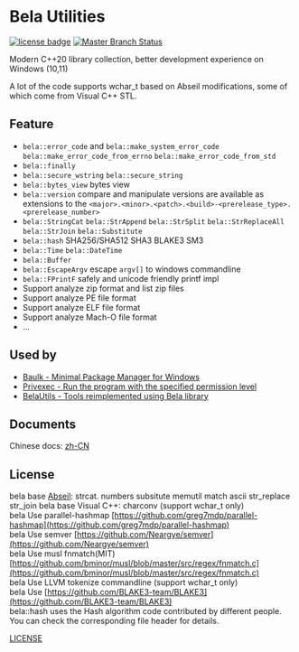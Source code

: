 # Bela Utilities

[![license badge](https://img.shields.io/github/license/fcharlie/bela.svg)](LICENSE)
[![Master Branch Status](https://github.com/fcharlie/bela/workflows/BelaCI/badge.svg)](https://github.com/fcharlie/bela/actions)

Modern C++20 library collection, better development experience on Windows (10,11)

A lot of the code supports wchar_t based on Abseil modifications, some of which come from Visual C++ STL.

## Feature

+   `bela::error_code` and `bela::make_system_error_code` `bela::make_error_code_from_errno` `bela::make_error_code_from_std`
+   `bela::finally`
+   `bela::secure_wstring` `bela::secure_string`
+   `bela::bytes_view` bytes view
+   `bela::version` compare and manipulate versions are available as extensions to the `<major>.<minor>.<patch>.<build>-<prerelease_type>.<prerelease_number>`
+   `bela::StringCat` `bela::StrAppend` `bela::StrSplit` `bela::StrReplaceAll` `bela::StrJoin` `bela::Substitute`
+   `bela::hash` SHA256/SHA512 SHA3 BLAKE3 SM3
+   `bela::Time` `bela::DateTime`
+   `bela::Buffer`
+   `bela::EscapeArgv` escape `argv[]` to windows commandline
+   `bela::FPrintF` safely and unicode friendly printf impl
+   Support analyze zip format and list zip files
+   Support analyze PE file format
+   Support analyze ELF file format
+   Support analyze Mach-O file format
+   ...

## Used by

+   [Baulk - Minimal Package Manager for Windows](https://github.com/baulk/baulk)
+   [Privexec - Run the program with the specified permission level](https://github.com/M2Team/Privexec)
+   [BelaUtils - Tools reimplemented using Bela library](https://github.com/fcharlie/BelaUtils)

## Documents

Chinese docs: [zh-CN](./docs/zh-CN/)

## License

bela base [Abseil](https://github.com/abseil/abseil-cpp): strcat. numbers subsitute memutil match ascii str_replace str_join
bela base Visual C++: charconv (support wchar_t only)  
bela Use parallel-hashmap [https://github.com/greg7mdp/parallel-hashmap](https://github.com/greg7mdp/parallel-hashmap)  
bela Use semver [https://github.com/Neargye/semver](https://github.com/Neargye/semver)  
bela Use musl fnmatch(MIT) [https://github.com/bminor/musl/blob/master/src/regex/fnmatch.c](https://github.com/bminor/musl/blob/master/src/regex/fnmatch.c)  
bela Use LLVM tokenize commandline (support wchar_t only)  
bela Use [https://github.com/BLAKE3-team/BLAKE3](https://github.com/BLAKE3-team/BLAKE3)  
bela::hash uses the Hash algorithm code contributed by different people. You can check the corresponding file header for details.

[LICENSE](./LICENSE)